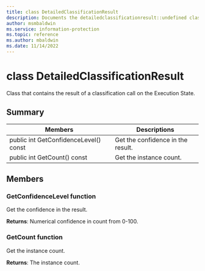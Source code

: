```yaml
---
title: class DetailedClassificationResult 
description: Documents the detailedclassificationresult::undefined class of the Microsoft Information Protection (MIP) SDK.
author: msmbaldwin
ms.service: information-protection
ms.topic: reference
ms.author: mbaldwin
ms.date: 11/14/2022
---
```


# class DetailedClassificationResult 
Class that contains the result of a classification call on the Execution State.
  
## Summary
 Members                        | Descriptions                                
--------------------------------|---------------------------------------------
public int GetConfidenceLevel() const  |  Get the confidence in the result.
public int GetCount() const  |  Get the instance count.
  
## Members
  
### GetConfidenceLevel function
Get the confidence in the result.

  
**Returns**: Numerical confidence in count from 0-100.
  
### GetCount function
Get the instance count.

  
**Returns**: The instance count.
